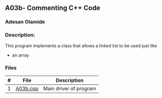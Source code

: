 ## A03b- Commenting C++ Code
### Adesan Olamide
### Description:

This program implements a class that allows a linked list to be used just like

* an array


### Files

|   #   | File                         | Description                 |
| :---: | ---------------------------- | --------------------------- |
|   1   | [A03b.cpp](https://github.com/its-olamidey/3013-Algorithms-Adesan/blob/main/Assignments/A03b/A03b.cpp)         | Main driver of program      |
